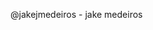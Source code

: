@jakejmedeiros - jake medeiros <br/>


<!---
jakejmedeiros/jakejmedeiros is a ✨ special ✨ repository because its `README.md` (this file) appears on your GitHub profile.
You can click the Preview link to take a look at your changes.
--->
